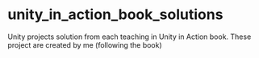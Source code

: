 # unity_in_action_book_solutions
Unity projects solution from each teaching in Unity in Action book. These project are created by me (following the book)
